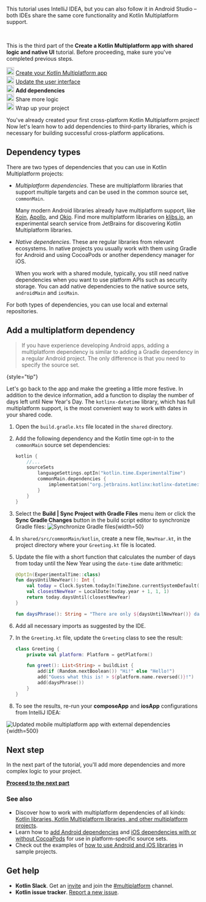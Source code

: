 [//]: # (title: Add dependencies to your project)

<secondary-label ref="IntelliJ IDEA"/>
<secondary-label ref="Android Studio"/>

<tldr>
    <p>This tutorial uses IntelliJ IDEA, but you can also follow it in Android Studio – both IDEs share the same core functionality and Kotlin Multiplatform support.</p>
    <br/>   
    <p>This is the third part of the <strong>Create a Kotlin Multiplatform app with shared logic and native UI</strong> tutorial. Before proceeding, make sure you've completed previous steps.</p>
    <p><img src="icon-1-done.svg" width="20" alt="First step"/> <a href="multiplatform-create-first-app.md">Create your Kotlin Multiplatform app</a><br/>
        <img src="icon-2-done.svg" width="20" alt="Second step"/> <a href="multiplatform-update-ui.md">Update the user interface</a><br/>
        <img src="icon-3.svg" width="20" alt="Third step"/> <strong>Add dependencies</strong><br/>
        <img src="icon-4-todo.svg" width="20" alt="Fourth step"/> Share more logic<br/>
        <img src="icon-5-todo.svg" width="20" alt="Fifth step"/> Wrap up your project<br/>
    </p>
</tldr>

You've already created your first cross-platform Kotlin Multiplatform project! Now let's learn how to add dependencies
to third-party libraries, which is necessary for building successful cross-platform applications.

## Dependency types

There are two types of dependencies that you can use in Kotlin Multiplatform projects:

* _Multiplatform dependencies_. These are multiplatform libraries that support multiple targets and can be used in the
  common source set, `commonMain`.

  Many modern Android libraries already have multiplatform support, like [Koin](https://insert-koin.io/),
  [Apollo](https://www.apollographql.com/), and [Okio](https://square.github.io/okio/). Find more multiplatform libraries on [klibs.io](https://klibs.io/),
  an experimental search service from JetBrains for discovering Kotlin Multiplatform libraries.

* _Native dependencies_. These are regular libraries from relevant ecosystems. In native projects you usually work with them
  using Gradle for Android and using CocoaPods or another dependency manager for iOS. 
  
  When you work with a shared module, typically, you still need native dependencies when you want to use platform APIs
  such as security storage. You can add native dependencies to the native source sets, `androidMain` and `iosMain`.

For both types of dependencies, you can use local and external repositories.

## Add a multiplatform dependency

> If you have experience developing Android apps, adding a multiplatform dependency is similar to adding a
> Gradle dependency in a regular Android project. The only difference is that you need to specify the source set.
>
{style="tip"}

Let's go back to the app and make the greeting a little more festive. In addition to the device information, add a
function to display the number of days left until New Year's Day. The `kotlinx-datetime` library, which has full
multiplatform support, is the most convenient way to work with dates in your shared code.

1. Open the `build.gradle.kts` file located in the `shared` directory.
2. Add the following dependency and the Kotlin time opt-in to the `commonMain` source set dependencies:

    ```kotlin
    kotlin {
        //... 
        sourceSets
            languageSettings.optIn("kotlin.time.ExperimentalTime")
            commonMain.dependencies {
                implementation("org.jetbrains.kotlinx:kotlinx-datetime:%dateTimeVersion%")
            } 
        }
    }
    ```

3. Select the **Build | Sync Project with Gradle Files** menu item
   or click the **Sync Gradle Changes** button in the build script editor to synchronize Gradle files: ![Synchronize Gradle files](gradle-sync.png){width=50}
4. In `shared/src/commonMain/kotlin`, create a new file, `NewYear.kt`, in the project directory where your `Greeting.kt` file is located.
5. Update the file with a short function that calculates
   the number of days from today until the New Year using the `date-time` date arithmetic:
   
   ```kotlin
   @OptIn(ExperimentalTime::class)
   fun daysUntilNewYear(): Int {
       val today = Clock.System.todayIn(TimeZone.currentSystemDefault())
       val closestNewYear = LocalDate(today.year + 1, 1, 1)
       return today.daysUntil(closestNewYear)
   }
   
   fun daysPhrase(): String = "There are only ${daysUntilNewYear()} days left until New Year! 🎆"
   ```
6. Add all necessary imports as suggested by the IDE.
7. In the `Greeting.kt` file, update the `Greeting` class to see the result:
    
    ```kotlin
    class Greeting {
        private val platform: Platform = getPlatform()
   
        fun greet(): List<String> = buildList {
            add(if (Random.nextBoolean()) "Hi!" else "Hello!")
            add("Guess what this is! > ${platform.name.reversed()}!")
            add(daysPhrase())
        }
    }
    ```

8. To see the results, re-run your **composeApp** and **iosApp** configurations from IntelliJ IDEA:

![Updated mobile multiplatform app with external dependencies](first-multiplatform-project-3.png){width=500}

## Next step

In the next part of the tutorial, you'll add more dependencies and more complex logic to your project.

**[Proceed to the next part](multiplatform-upgrade-app.md)**

### See also

* Discover how to work with multiplatform dependencies of all
  kinds: [Kotlin libraries, Kotlin Multiplatform libraries, and other multiplatform projects](multiplatform-add-dependencies.md).
* Learn how to [add Android dependencies](multiplatform-android-dependencies.md)
  and [iOS dependencies with or without CocoaPods](multiplatform-ios-dependencies.md) for use in
  platform-specific source sets.
* Check out the examples of [how to use Android and iOS libraries](multiplatform-samples.md) in sample projects.

## Get help

* **Kotlin Slack**. Get an [invite](https://surveys.jetbrains.com/s3/kotlin-slack-sign-up) and join the [#multiplatform](https://kotlinlang.slack.com/archives/C3PQML5NU) channel.
* **Kotlin issue tracker**. [Report a new issue](https://youtrack.jetbrains.com/newIssue?project=KT).